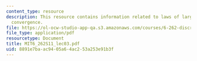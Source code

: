 ```yaml
---
content_type: resource
description: This resource contains information related to laws of large numbers,
  convergence.
file: https://ol-ocw-studio-app-qa.s3.amazonaws.com/courses/6-262-discrete-stochastic-processes-spring-2011/8891e7baac9405a64ac253a253e91b3f_MIT6_262S11_lec03.pdf
file_type: application/pdf
resourcetype: Document
title: MIT6_262S11_lec03.pdf
uid: 8891e7ba-ac94-05a6-4ac2-53a253e91b3f
---
```

